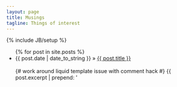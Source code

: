 ```yaml
---
layout: page
title: Musings
tagline: Things of interest
---
```

{% include JB/setup %} 

<ul class="posts">
  {% for post in site.posts %}
    <li><span>{{ post.date | date_to_string }}</span> &raquo; <a href="{{ BASE_PATH }}{{ post.url }}">{{ post.title }}</a><div>
        <br>
        {# work around liquid template issue with comment hack #}
        {{ post.excerpt | prepend: '<!--' }}
    <br>
            <a href="{{ post.url }}">Read more...</a></div></li>
  {% endfor %}
</ul>

